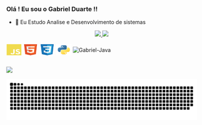 ### Olá ! Eu sou o Gabriel Duarte !!



- 🔭 Eu Estudo Analise e Desenvolvimento de sistemas 

<div align="center">
  <a href="https://github.com/gabrielmeloduarte">
    <img height="150em" src="https://github-readme-stats.vercel.app/api?username=gabrielmeloduarte&count_private=true&include_all_commits=true&show_icons=true&theme=merko&hide_border=false&show_owner=true"/>
    <img height="150em" src="https://github-readme-stats.vercel.app/api/top-langs/?username=gabrielmeloduarte&theme=merko&hide_border=false&&layout=compact"/>
  </a>
</div>

  <div style="display: inline_block"><br>
  <img align="center" alt="Gabriel-Js" height="30" width="40" src="https://raw.githubusercontent.com/devicons/devicon/master/icons/javascript/javascript-plain.svg">
  <img align="center" alt="Gabriel-HTML" height="30" width="40" src="https://raw.githubusercontent.com/devicons/devicon/master/icons/html5/html5-original.svg">
  <img align="center" alt="Gabriel-CSS" height="30" width="40" src="https://raw.githubusercontent.com/devicons/devicon/master/icons/css3/css3-original.svg">
  <img align="center" alt="Gabriel-Python" height="30" width="40" src="https://raw.githubusercontent.com/devicons/devicon/master/icons/python/python-original.svg">
  <img align="center" alt="Gabriel-Java" height="30" width="40" src="https://cdn.jsdelivr.net/gh/devicons/devicon/icons/java/java-original-wordmark.svg" />
  
##
  
  <div>
    <a href="https://www.linkedin.com/in/gabriel-duarte-67b015154/" target="_blank"><img src="https://img.shields.io/badge/-LinkedIn-%230077B5?style=for-the-badge&logo=linkedin&logoColor=white" target="_blank"></a> 

    
![Snake animation](https://github.com/ellen2121/ellen2121/blob/output/github-contribution-grid-snake.svg)
